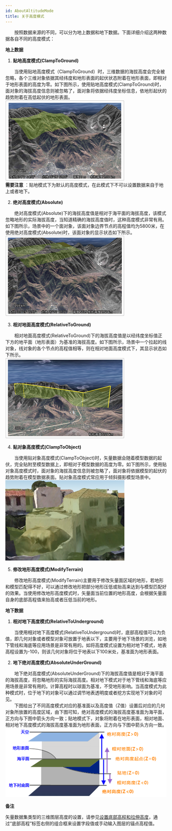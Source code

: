 ```yaml
---
id: AboutAltitudeMode
title: 关于高度模式
---
```

　　按照数据来源的不同，可以分为地上数据和地下数据。下面详细介绍这两种数据各自不同的高度模式：

**地上数据**

1. **贴地高度模式(ClampToGround)**

　　当使用贴地高度模式（ClampToGround）时，三维数据的海拔高度会完全被忽略，各个三维对象依据其经纬度和地形表面的起伏状态附着在地形表面，即相对于地形表面的高度为零。如下图所示，使用贴地高度模式(ClampToGround)时，面对象的海拔高度信息则被忽略了，面对象将依据经纬度坐标信息，依地形起伏的趋势附着在高低起伏的地形表面。   
![](img/ClamptoGround.png)      
**需要注意** ：贴地模式下为默认的高度模式，在此模式下不可以设置数据来自于地上或者地下。

 2. **绝对高度模式(Absolute)**

　　绝对高度模式(Absolute)下的海拔高度值是相对于海平面的海拔高度，该模式忽略地形的实际海拔高度，当知道精确的海拔高度值时，这种高度模式非常有用。如下图所示，场景中的一个面对象，该面对象边界节点的高程值均为5800米，在使用绝对高度模式(Absolute)时，该面对象的显示状态如下所示。   
![](img/Absolute.png)  

 3. **相对地面高度模式(RelativeToGround)**

　　相对地面高度模式(RelativeToGround)下的海拔高度值是以经纬度坐标值正下方的地平面（地形表面）为基准的海拔高度。如下图所示，场景中一个拉起的线对象，线对象的各个节点的高程值相等，则在相对地面高度模式下，其显示状态如下所示。  
![](img/RelativetoGround.png)  

 4. **贴对象高度模式(ClampToObject)**

　　当使用贴对象高度模式(ClampToObject)时，矢量数据会随着模型数据的起伏，完全贴附至模型数据上，即相对于模型数据的高度为零。如下图所示，使用贴对象高度模式时，面对象的海拔高度信息则被忽略了，面对象将依据模型的起伏的趋势附着在模型数据表面。贴对象高度模式常应用于倾斜摄影模型场景中。  
![](img/ClampToObject.png)  

 5. **修改地形高度模式(ModifyTerrain)**

　　修改地形高度模式(ModifyTerrain)主要用于修改矢量面区域的地形，若地形和模型匹配得不好，可以通过修改地形把部分地形压低或抬高来达到与模型匹配好的效果。当使用修改地形高度模式时，矢量面当前位置的地形高度，会根据矢量面自身的底部高程值来抬高或者压低当前的地形。

**地下数据**

 1. **相对地下高度模式(RelativeToUnderground)**

　　当使用相对地下高度模式(RelativeToUnderground)时，底部高程值可以为负值，即几何对象或者模型对象可放置于地表以下，主要用于地下场景的浏览，如地下管线和海底等应用场景是非常有用的。如将高度模式设置为相对地下模式，地表高程设置为-100，则该几何对象将位于地表以下100米处，基准面为地形表面。

2. **地下绝对高度模式(AbsoluteUnderGround)**

　　地下绝对高度模式(AbsoluteUnderGround)下的海拔高度值是相对于海平面的海拔高度，将忽略地形的实际海拔高度。相对地下模式对于地下管线和海底等应用场景是非常有用的。计算高程时以球面为基准，不受地形影响。当高度模式为此种模式时，位于地下的对象可以通过调节地表透明度或者挖方实现地下对象的可见。  
　　下图给出了不同高度模式对应的基准面以及高度值（Z值）设置后对应的几何对象所放置的高度区域，由下图可知，绝对高度模式的海拔高度基准面为海平面，正方向与下图中箭头方向一致；贴地模式下，对象将附着在地形表面，相对地面、相对地下高度模式的海拔高度基准面为地形表面，正方向与下图中箭头方向一致。  
![](img/AltitudeMode.png)  
  
**备注**

矢量数据集类型的三维图层高度的设置，请参见[设置底部高程和拉伸高度](SettingHeight  )，通过“底部高程”标签右侧的组合框来设置字段值或手动输入图层的锚点高程值。

